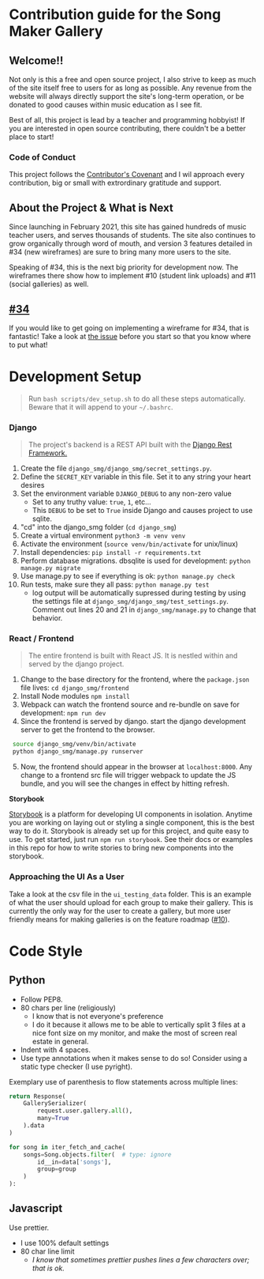 # Contribution guide for the Song Maker Gallery

## Welcome!!

Not only is this a free and open source project, I also strive to keep
as much of the site itself free to users for as long as possible. Any revenue
from the website will always directly support the site's long-term operation,
or be donated to good causes within music education as I see fit.

Best of all, this project is lead by a teacher and programming hobbyist! If
you are interested in open source contributing, there couldn't be a better
place to start!

### Code of Conduct

This project follows the
[Contributor's Covenant](https://www.contributor-covenant.org/version/2/0/code_of_conduct/)
and I wil approach every contribution, big or small with extrordinary
gratitude and support.

## About the Project & What is Next

Since launching in February 2021, this site has gained hundreds of music
teacher users, and serves thousands of students. The site also continues
to grow organically through word of mouth, and version 3 features detailed
in #34 (new wireframes) are sure to bring many more users to the site.

Speaking of #34, this is the next big priority for development now. The
wireframes there show how to implement #10 (student link uploads) and #11
(social galleries) as well.

## [#34](https://github.com/jdevries3133/song_maker_gallery/issues/34)

If you would like to get going on implementing a wireframe for #34, that is
fantastic! Take a look at
[the issue](https://github.com/jdevries3133/song_maker_gallery/issues/34)
before you start so that you know where to put what!

# Development Setup

> Run `bash scripts/dev_setup.sh` to do all these steps automatically. Beware
> that it will append to your `~/.bashrc`.

### Django

> The project's backend is a REST API built with the
> [Django Rest Framework.](https://www.django-rest-framework.org/)

1. Create the file `django_smg/django_smg/secret_settings.py`.
2. Define the `SECRET_KEY` variable in this file. Set it to any string your
   heart desires
3. Set the environment variable `DJANGO_DEBUG` to any non-zero value
   - Set to any truthy value: `true`, `1`, etc...
   - This `DEBUG` to be set to `True` inside Django and causes project to use
     sqlite.
4. "cd" into the django_smg folder (`cd django_smg`)
5. Create a virtual environment `python3 -m venv venv`
6. Activate the environment (`source venv/bin/activate` for unix/linux)
7. Install dependencies: `pip install -r requirements.txt`
8. Perform database migrations. dbsqlite is used for development:
   `python manage.py migrate`
9. Use manage.py to see if everything is ok: `python manage.py check`
10. Run tests, make sure they all pass: `python manage.py test`
    - log output will be automatically supressed during testing by using the
      settings file at `django_smg/django_smg/test_settings.py`. Comment out
      lines 20 and 21 in `django_smg/manage.py` to change that behavior.

### React / Frontend

> The entire frontend is built with React JS. It is nestled within and
> served by the django project.

1. Change to the base directory for the frontend, where the `package.json` file
   lives: `cd django_smg/frontend`
2. Install Node modules `npm install`
3. Webpack can watch the frontend source and re-bundle on save for development:
   `npm run dev`
4. Since the frontend is served by django. start the django development server
   to get the frontend to the browser.

```bash
 source django_smg/venv/bin/activate
 python django_smg/manage.py runserver
```

5. Now, the frontend should appear in the browser at `localhost:8000`. Any
   change to a frontend src file will trigger webpack to update the JS bundle,
   and you will see the changes in effect by hitting refresh.

**Storybook**

[Storybook](https://storybook.js.org/docs/react/get-started/introduction)
is a platform for developing UI components in isolation. Anytime you are
working on laying out or styling a single component, this is the best way to
do it. Storybook is already set up for this project, and quite easy to use. To
get started, just run `npm run storybook`. See their docs or examples in this
repo for how to write stories to bring new components into the storybook.

### Approaching the UI As a User

Take a look at the csv file in the `ui_testing_data` folder. This is an example
of what the user should upload for each group to make their gallery. This
is currently the only way for the user to create a gallery, but more user
friendly means for making galleries is on the feature roadmap
([#10](https://github.com/jdevries3133/song_maker_gallery/issues/10)).

# Code Style

## Python

- Follow PEP8.
- 80 chars per line (religiously)
  - I know that is not everyone's preference
  - I do it because it allows me to be able to vertically split 3 files at a
    nice font size on my monitor, and make the most of screen real estate in
    general.
- Indent with 4 spaces.
- Use type annotations when it makes sense to do so! Consider using a static
  type checker (I use pyright).

Exemplary use of parenthesis to flow statements across multiple lines:

```python
return Response(
    GallerySerializer(
        request.user.gallery.all(),
        many=True
    ).data
)

for song in iter_fetch_and_cache(
    songs=Song.objects.filter(  # type: ignore
        id__in=data['songs'],
        group=group
    )
):
```

## Javascript

Use prettier.

- I use 100% default settings
- 80 char line limit
  - _I know that sometimes prettier pushes lines a few characters over;_
    _that is ok._
